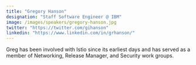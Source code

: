 ```yaml
---
title: "Gregory Hanson"
designation: "Staff Software Engineer @ IBM"
image: /images/speakers/gregory-hanson.jpg
twitter: "https://twitter.com/gihanson"
linkedin: "https://www.linkedin.com/in/grhanson/"
---
```


Greg has been involved with Istio since its earliest days and has served as a member of Networking, Release Manager, and Security work groups.